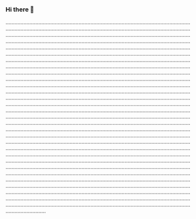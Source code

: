 ### Hi there 👋

...................................................................................................................................................................................................................................................................................................................................................................................................................................................................................................................................................................................................................................................................................................................................................................................................................................................................................................................................................................................................................................................................................................................................................................................................................................................................................................................................................................................................................................................................................................................................................................................................................................................................................................................................................................................................................................................................................................................................................................................................................................................................................................................................................................................................................................................................................................................................................................................................................................................................................................................................................................................................................................................................................................................................................................................................................................................................................................................................................................................................................................................................................................................................................................................................................................................................................................................................................................................................................................................................................................................................................................................................................................................................................................................................................................................................................................................................................................